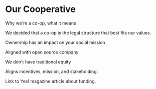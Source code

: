 # Our Cooperative

Why we're a co-op, what it means

We decided that a co-op is the legal structure that best fits our values.

Ownership has an impact on your social mission

Aligned with open source company

We don't have traditional equity

Aligns incentives, mission, and stakeholding.

Link to Yes! magazine article about funding.